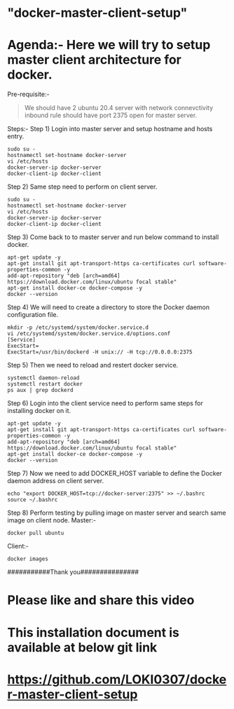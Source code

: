 # "docker-master-client-setup" 
# Agenda:- Here we will try to setup master client architecture for docker.

Pre-requisite:- 
> We should have 2 ubuntu 20.4 server with network connevctivity
> inbound rule should have port 2375 open for master server.

Steps:-
Step 1) Login into master server and setup hostname and hosts entry.

````
sudo su -
hostnamectl set-hostname docker-server
vi /etc/hosts
docker-server-ip docker-server
docker-client-ip docker-client
````

Step 2) Same step need to perform on client server.
````
sudo su -
hostnamectl set-hostname docker-server
vi /etc/hosts
docker-server-ip docker-server
docker-client-ip docker-client
````
Step 3) Come back to to master server and run below command to install docker.
````
apt-get update -y
apt-get install git apt-transport-https ca-certificates curl software-properties-common -y
add-apt-repository "deb [arch=amd64] https://download.docker.com/linux/ubuntu focal stable"
apt-get install docker-ce docker-compose -y
docker --version
````
Step 4) We will need to create a directory to store the Docker daemon configuration file.
````
mkdir -p /etc/systemd/system/docker.service.d
vi /etc/systemd/system/docker.service.d/options.conf
[Service]
ExecStart=
ExecStart=/usr/bin/dockerd -H unix:// -H tcp://0.0.0.0:2375
````
Step 5) Then we need to reload and restert docker service.
````
systemctl daemon-reload
systemctl restart docker
ps aux | grep dockerd
````
Step 6) Login into the client service need to perform same steps for installing docker on it.
````
apt-get update -y
apt-get install git apt-transport-https ca-certificates curl software-properties-common -y
add-apt-repository "deb [arch=amd64] https://download.docker.com/linux/ubuntu focal stable"
apt-get install docker-ce docker-compose -y
docker --version
````
Step 7) Now we need to add DOCKER_HOST variable to define the Docker daemon address on client server.
````
echo "export DOCKER_HOST=tcp://docker-server:2375" >> ~/.bashrc
source ~/.bashrc
````
Step 8) Perform testing by pulling image on master server and search same image on client node.
Master:-
````
docker pull ubuntu
````
Client:-
````
docker images
````

###########Thank you###############
# Please like and share this video
# This installation document is available at below git link
# https://github.com/LOKI0307/docker-master-client-setup
